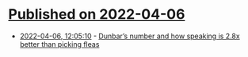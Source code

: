 # [Published on 2022-04-06](index.md)

* [2022-04-06, 12:05:10](https://news.ycombinator.com/item?id=30931112) - [Dunbar’s number and how speaking is 2.8x better than picking fleas](https://interconnected.org/home/2022/04/05/dunbar)

